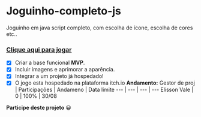 # Joguinho-completo-js
 Joguinho em java script completo, com escolha de ícone, escolha de cores etc..
 ### [Clique aqui para jogar](https://elissonlimavale.github.io/Joguinho-completo-js/index.html)
- [x] Criar a base funcional **MVP**.
- [x] Incluir imagens e aprimorar a aparência.
- [x] Integrar a um projeto já hospedado!
- [x] O jogo esta hospedado na plataforma itch.io
**Andamento:**
Gestor de proj | Participações | Andameno | Data limite
--- | --- | --- | ---
Elisson Vale | 0 | 100% | 30/08

**Participe deste projeto** :grinning:
